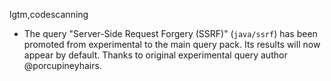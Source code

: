lgtm,codescanning
* The query "Server-Side Request Forgery (SSRF)" (`java/ssrf`) has been promoted from experimental to the main query pack. Its results will now appear by default. Thanks to original experimental query author @porcupineyhairs.
